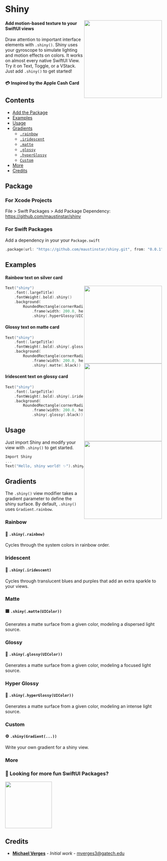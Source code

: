 # Shiny

<img src=https://raw.githubusercontent.com/maustinstar/shiny/master/Images/shiny-rainbow.gif width=250 align="right" />

#### Add motion-based texture to your SwiftUI views

Draw attention to important interface elements with `.shiny()`. Shiny uses your gyroscope to simulate lighting and motion effects on colors. It works on almost every native SwiftUI View. Try it on Text, Toggle, or a VStack. Just add `.shiny()` to get started! 

#### 💳 Inspired by the Apple Cash Card

## Contents

- [Add the Package](#package)
- [Examples](#examples)
- [Usage](#usage)
- [Gradients](#gradients)
    - [`.rainbow`](#rainbow)
    - [`.iridescent`](#iridescent)
    - [`.matte`](#matte)
    - [`.glossy`](#glossy)
    - [`.hyperGlossy`](#hyper-glossy)
    - [`Custom`](#custom)
- [More](#more)
- [Credits](#credits)

## Package

### For Xcode Projects

File > Swift Packages > Add Package Dependency: https://github.com/maustinstar/shiny

### For Swift Packages

Add a dependency in your your `Package.swift`

```swift
.package(url: "https://github.com/maustinstar/shiny.git", from: "0.0.1"),
```

## Examples

#### Rainbow text on silver card

<img src=https://raw.githubusercontent.com/maustinstar/shiny/master/Images/shiny-rainbow.gif width=250 align="right" />

```swift
Text("shiny")
    .font(.largeTitle)
    .fontWeight(.bold).shiny()
    .background(
        RoundedRectangle(cornerRadius: 14.0)
            .frame(width: 200.0, height: 70.0)
            .shiny(.hyperGlossy(UIColor.systemGray5)))
```

#### Glossy text on matte card

<img src=https://raw.githubusercontent.com/maustinstar/shiny/master/Images/shiny-black.gif width=250 align="right" />

```swift
Text("shiny")
    .font(.largeTitle)
    .fontWeight(.bold).shiny(.glossy(.black))
    .background(
        RoundedRectangle(cornerRadius: 14.0)
            .frame(width: 200.0, height: 70.0)
            .shiny(.matte(.black))
```

#### Iridescent text on glossy card

<img src=https://raw.githubusercontent.com/maustinstar/shiny/master/Images/shiny-iridescent.gif width=250 align="right" />

```swift
Text("shiny")
    .font(.largeTitle)
    .fontWeight(.bold).shiny(.iridescent)
    .background(
        RoundedRectangle(cornerRadius: 14.0)
            .frame(width: 200.0, height: 70.0)
            .shiny(.glossy(.black))
```

## Usage

Just import Shiny and modify your view with `.shiny()` to get started.

```swift
Import Shiny
...
Text("Hello, shiny world! ✨").shiny()
```

## Gradients

The `.shiny()` view modifier takes a gradient parameter to define the shiny surface. By default, `.shiny()` uses `Gradient.rainbow`.

### Rainbow

#### 🌈 `.shiny(.rainbow)`

Cycles through the system colors in rainbow order.

### Iridescent

#### 💎 `.shiny(.iridescent)`

Cycles through translucent blues and purples that add an extra sparkle to your views.

### Matte

#### 🟨 `.shiny(.matte(UIColor))`

Generates a matte surface from a given color, modeling a dispersed light source.

### Glossy

#### 🔵 `.shiny(.glossy(UIColor))`

Generates a matte surface from a given color, modeling a focused light source.

### Hyper Glossy

#### 🔦 `.shiny(.hyperGlossy(UIColor))`

Generates a matte surface from a given color, modeling an intense light source.

### Custom

#### ⚙️ `.shiny(Gradient(...))`

Write your own gradient for a shiny view.

### More

### 🚀 Looking for more fun SwiftUI Packages?

<a href="https://github.com/maustinstar/swiftui-drawer">
  <img src="https://github-readme-stats.vercel.app/api/pin/?username=maustinstar&repo=swiftui-drawer" height=150 />
</a>

## Credits

* [**Michael Verges**](https://github.com/maustinstar) - *Initial work* - mverges3@gatech.edu


